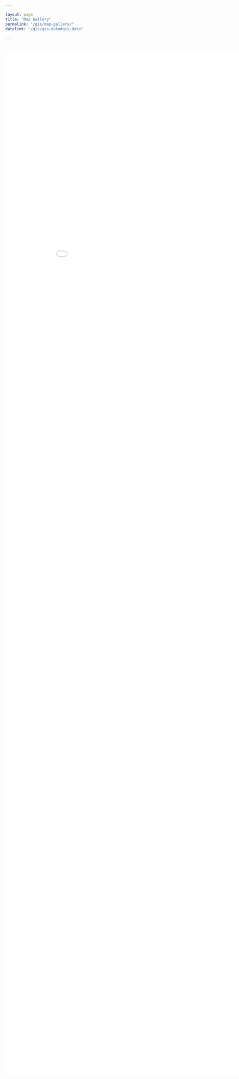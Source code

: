 ```yaml
---

layout: page
title: "Map Gallery"
permalink: "/gis/map-gallery/"
datalink: "/gis/gis-data#gis-data"

---
```

<br />

<iframe frameborder="0" height="3200" id="frident" marginheight="0" marginwidth="0" scrolling="auto" src="/CO_Map_Gallery/index.html" width="920"></iframe>